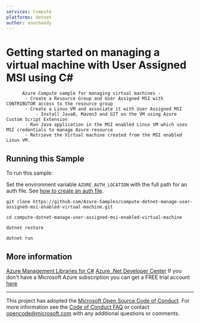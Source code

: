 ```yaml
---
services: Compute
platforms: dotnet
author: anuchandy
---
```


# Getting started on managing a virtual machine with User Assigned MSI using C# #

          Azure Compute sample for managing virtual machines -
           - Create a Resource Group and User Assigned MSI with CONTRIBUTOR access to the resource group
           - Create a Linux VM and associate it with User Assigned MSI
               - Install Java8, Maven3 and GIT on the VM using Azure Custom Script Extension
           - Run Java application in the MSI enabled Linux VM which uses MSI credentials to manage Azure resource
           - Retrieve the Virtual machine created from the MSI enabled Linux VM.


## Running this Sample ##

To run this sample:

Set the environment variable `AZURE_AUTH_LOCATION` with the full path for an auth file. See [how to create an auth file](https://github.com/Azure/azure-libraries-for-java/blob/master/AUTH.md).

    git clone https://github.com/Azure-Samples/compute-dotnet-manage-user-assigned-msi-enabled-virtual-machine.git

    cd compute-dotnet-manage-user-assigned-msi-enabled-virtual-machine

    dotnet restore

    dotnet run

## More information ##

[Azure Management Libraries for C#](https://github.com/Azure/azure-sdk-for-net/tree/Fluent)
[Azure .Net Developer Center](https://azure.microsoft.com/en-us/develop/net/)
If you don't have a Microsoft Azure subscription you can get a FREE trial account [here](http://go.microsoft.com/fwlink/?LinkId=330212)

---

This project has adopted the [Microsoft Open Source Code of Conduct](https://opensource.microsoft.com/codeofconduct/). For more information see the [Code of Conduct FAQ](https://opensource.microsoft.com/codeofconduct/faq/) or contact [opencode@microsoft.com](mailto:opencode@microsoft.com) with any additional questions or comments.